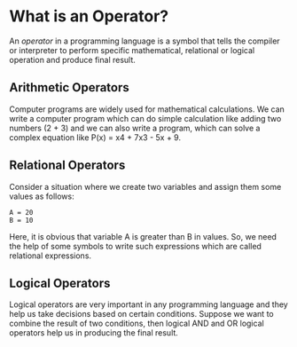 # What is an Operator?

An _operator_ in a programming language is a symbol that tells the compiler or interpreter to perform specific mathematical, relational or logical operation and produce final result. 

## Arithmetic Operators

Computer programs are widely used for mathematical calculations. We can write a computer program which can do simple calculation like adding two numbers (2 + 3) and we can also write a program, which can solve a complex equation like P(x) = x4 + 7x3 - 5x + 9. 

## Relational Operators

Consider a situation where we create two variables and assign them some values as follows:

```pseudo
A = 20
B = 10
```

Here, it is obvious that variable A is greater than B in values. So, we need the help of some symbols to write such expressions which are called relational expressions. 

## Logical Operators

Logical operators are very important in any programming language and they help us take decisions based on certain conditions. Suppose we want to combine the result of two conditions, then logical AND and OR logical operators help us in producing the final result.